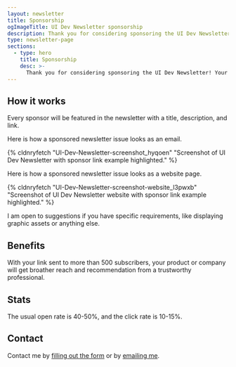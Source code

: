 ```yaml
---
layout: newsletter
title: Sponsorship
ogImageTitle: UI Dev Newsletter sponsorship
description: Thank you for considering sponsoring the UI Dev Newsletter! Your sponsorship will play a key role in keeping this newsletter up and running.
type: newsletter-page
sections:
  - type: hero
    title: Sponsorship
    desc: >-
      Thank you for considering sponsoring the UI Dev Newsletter! Your sponsorship will play a key role in keeping this newsletter up and running.
---
```


## How it works

Every sponsor will be featured in the newsletter with a title, description, and link.

Here is how a sponsored newsletter issue looks as an email.

{% cldnryfetch "UI-Dev-Newsletter-screenshot_hyqoen" "Screenshot of UI Dev Newsletter with sponsor link example highlighted." %}

Here is how a sponsored newsletter issue looks as a website page.

{% cldnryfetch "UI-Dev-Newsletter-screenshot-website_l3pwxb" "Screenshot of UI Dev Newsletter website with sponsor link example highlighted." %}

I am open to suggestions if you have specific requirements, like displaying graphic assets or anything else.

## Benefits

With your link sent to more than 500 subscribers, your product or company will get broather reach and recommendation from a trustworthy professional.

## Stats

The usual open rate is 40-50%, and the click rate is 10-15%.

## Contact

Contact me by [filling out the form](/side-projects/ui-dev-newsletter/contact/) or by [emailing me](mailto:me@silvestar.codes?subject=Sponsorship).

